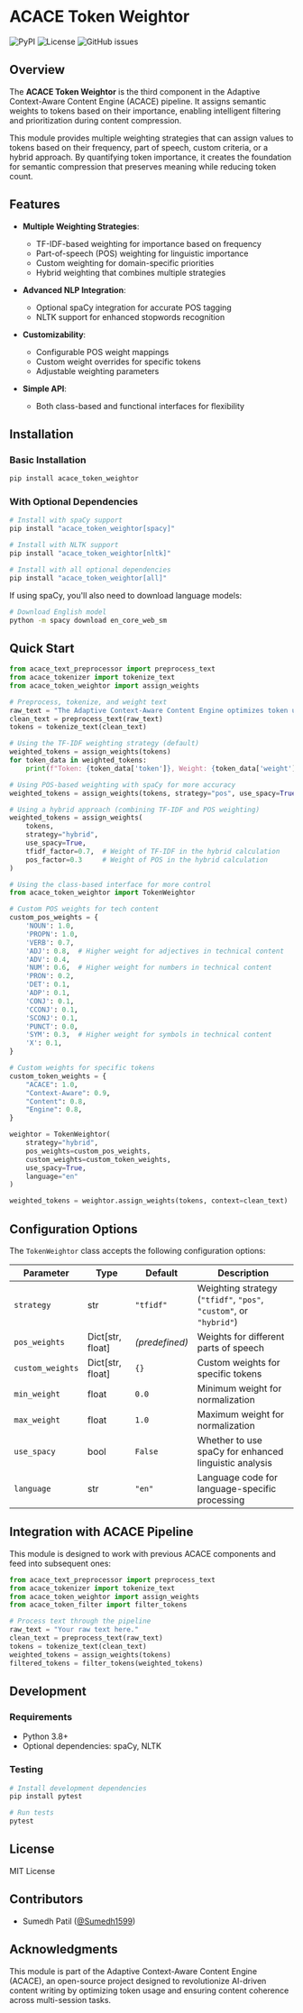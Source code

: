 # ACACE Token Weightor

![PyPI](https://img.shields.io/pypi/v/acace_token_weightor)
![License](https://img.shields.io/github/license/Sumedh1599/acace)
![GitHub issues](https://img.shields.io/github/issues/Sumedh1599/acace)

## Overview

The **ACACE Token Weightor** is the third component in the Adaptive Context-Aware Content Engine (ACACE) pipeline. It assigns semantic weights to tokens based on their importance, enabling intelligent filtering and prioritization during content compression.

This module provides multiple weighting strategies that can assign values to tokens based on their frequency, part of speech, custom criteria, or a hybrid approach. By quantifying token importance, it creates the foundation for semantic compression that preserves meaning while reducing token count.

## Features

- **Multiple Weighting Strategies**: 
  - TF-IDF-based weighting for importance based on frequency
  - Part-of-speech (POS) weighting for linguistic importance
  - Custom weighting for domain-specific priorities
  - Hybrid weighting that combines multiple strategies

- **Advanced NLP Integration**:
  - Optional spaCy integration for accurate POS tagging
  - NLTK support for enhanced stopwords recognition

- **Customizability**:
  - Configurable POS weight mappings
  - Custom weight overrides for specific tokens
  - Adjustable weighting parameters

- **Simple API**:
  - Both class-based and functional interfaces for flexibility

## Installation

### Basic Installation

```bash
pip install acace_token_weightor
```

### With Optional Dependencies

```bash
# Install with spaCy support
pip install "acace_token_weightor[spacy]"

# Install with NLTK support
pip install "acace_token_weightor[nltk]"

# Install with all optional dependencies
pip install "acace_token_weightor[all]"
```

If using spaCy, you'll also need to download language models:

```bash
# Download English model
python -m spacy download en_core_web_sm
```

## Quick Start

```python
from acace_text_preprocessor import preprocess_text
from acace_tokenizer import tokenize_text
from acace_token_weightor import assign_weights

# Preprocess, tokenize, and weight text
raw_text = "The Adaptive Context-Aware Content Engine optimizes token usage while ensuring content coherence."
clean_text = preprocess_text(raw_text)
tokens = tokenize_text(clean_text)

# Using the TF-IDF weighting strategy (default)
weighted_tokens = assign_weights(tokens)
for token_data in weighted_tokens:
    print(f"Token: {token_data['token']}, Weight: {token_data['weight']:.2f}")

# Using POS-based weighting with spaCy for more accuracy
weighted_tokens = assign_weights(tokens, strategy="pos", use_spacy=True)

# Using a hybrid approach (combining TF-IDF and POS weighting)
weighted_tokens = assign_weights(
    tokens, 
    strategy="hybrid", 
    use_spacy=True,
    tfidf_factor=0.7,  # Weight of TF-IDF in the hybrid calculation
    pos_factor=0.3     # Weight of POS in the hybrid calculation
)

# Using the class-based interface for more control
from acace_token_weightor import TokenWeightor

# Custom POS weights for tech content
custom_pos_weights = {
    'NOUN': 1.0,
    'PROPN': 1.0,
    'VERB': 0.7,
    'ADJ': 0.8,  # Higher weight for adjectives in technical content
    'ADV': 0.4,
    'NUM': 0.6,  # Higher weight for numbers in technical content
    'PRON': 0.2,
    'DET': 0.1,
    'ADP': 0.1,
    'CONJ': 0.1,
    'CCONJ': 0.1,
    'SCONJ': 0.1,
    'PUNCT': 0.0,
    'SYM': 0.3,  # Higher weight for symbols in technical content
    'X': 0.1,
}

# Custom weights for specific tokens
custom_token_weights = {
    "ACACE": 1.0,
    "Context-Aware": 0.9,
    "Content": 0.8,
    "Engine": 0.8,
}

weightor = TokenWeightor(
    strategy="hybrid",
    pos_weights=custom_pos_weights,
    custom_weights=custom_token_weights,
    use_spacy=True,
    language="en"
)

weighted_tokens = weightor.assign_weights(tokens, context=clean_text)
```

## Configuration Options

The `TokenWeightor` class accepts the following configuration options:

| Parameter | Type | Default | Description |
|-----------|------|---------|-------------|
| `strategy` | str | `"tfidf"` | Weighting strategy (`"tfidf"`, `"pos"`, `"custom"`, or `"hybrid"`) |
| `pos_weights` | Dict[str, float] | *(predefined)* | Weights for different parts of speech |
| `custom_weights` | Dict[str, float] | `{}` | Custom weights for specific tokens |
| `min_weight` | float | `0.0` | Minimum weight for normalization |
| `max_weight` | float | `1.0` | Maximum weight for normalization |
| `use_spacy` | bool | `False` | Whether to use spaCy for enhanced linguistic analysis |
| `language` | str | `"en"` | Language code for language-specific processing |

## Integration with ACACE Pipeline

This module is designed to work with previous ACACE components and feed into subsequent ones:

```python
from acace_text_preprocessor import preprocess_text
from acace_tokenizer import tokenize_text
from acace_token_weightor import assign_weights
from acace_token_filter import filter_tokens

# Process text through the pipeline
raw_text = "Your raw text here."
clean_text = preprocess_text(raw_text)
tokens = tokenize_text(clean_text)
weighted_tokens = assign_weights(tokens)
filtered_tokens = filter_tokens(weighted_tokens)
```

## Development

### Requirements

- Python 3.8+
- Optional dependencies: spaCy, NLTK

### Testing

```bash
# Install development dependencies
pip install pytest

# Run tests
pytest
```

## License

MIT License

## Contributors

- Sumedh Patil ([@Sumedh1599](https://github.com/Sumedh1599))

## Acknowledgments

This module is part of the Adaptive Context-Aware Content Engine (ACACE), an open-source project designed to revolutionize AI-driven content writing by optimizing token usage and ensuring content coherence across multi-session tasks.
